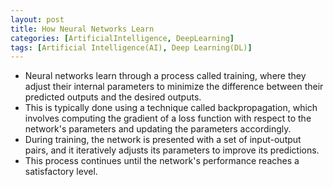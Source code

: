 ```yaml
---
layout: post
title: How Neural Networks Learn
categories: [ArtificialIntelligence, DeepLearning]
tags: [Artificial Intelligence(AI), Deep Learning(DL)]
---
```


- Neural networks learn through a process called training, where they adjust their internal parameters to minimize the difference between their predicted outputs and the desired outputs. 
- This is typically done using a technique called backpropagation, which involves computing the gradient of a loss function with respect to the network's parameters and updating the parameters accordingly. 
- During training, the network is presented with a set of input-output pairs, and it iteratively adjusts its parameters to improve its predictions. 
- This process continues until the network's performance reaches a satisfactory level.

